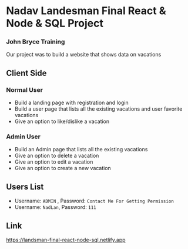 # Nadav Landesman Final React & Node & SQL Project
### John Bryce Training
Our project was to build a website that shows data on vacations 

## Client Side
### Normal User
* Build a landing page with registration and login
* Build a user page that lists all the existing vacations and user favorite vacations
* Give an option to like/dislike a vacation
### Admin User
* Build an Admin page that lists all the existing vacations 
* Give an option to delete a vacation
* Give an option to edit a vacation
* Give an option to create a new vacation

## Users List
* Username: `ADMIN` , Password: `Contact Me For Getting Permission`
* Username: `NadLan`, Password: `111`


## Link 
https://landsman-final-react-node-sql.netlify.app

